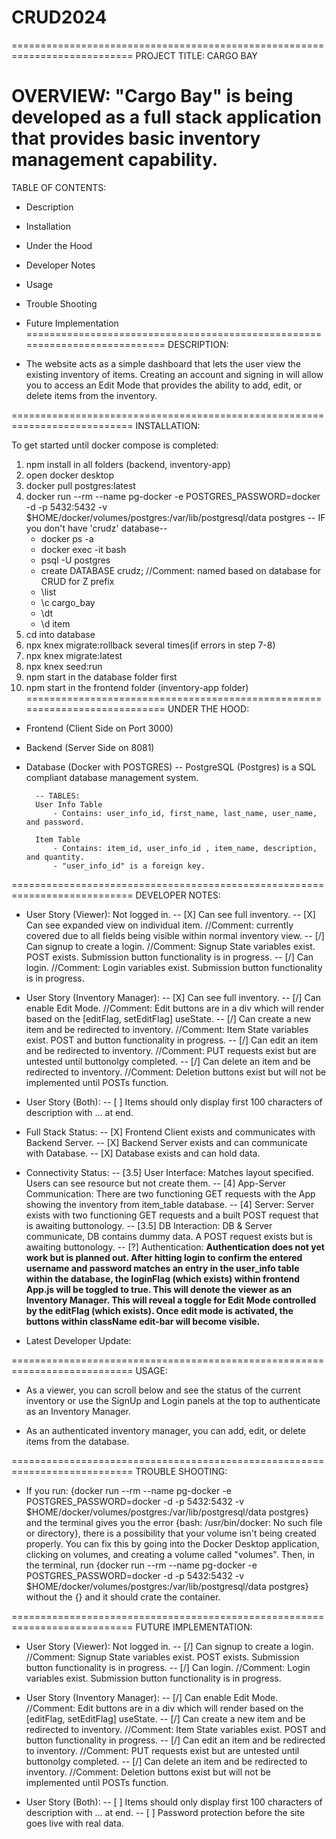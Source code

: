 # CRUD2024
===========================================================================
PROJECT TITLE: CARGO BAY

OVERVIEW: "Cargo Bay" is being developed as a full stack application that provides basic inventory management capability.
===========================================================================
TABLE OF CONTENTS:

- Description
- Installation
- Under the Hood
- Developer Notes
- Usage
- Trouble Shooting
- Future Implementation
===========================================================================
DESCRIPTION:

- The website acts as a simple dashboard that lets the user view the existing inventory of items. Creating an account and signing in will allow you to access an Edit Mode that provides the ability to add, edit, or delete items from the inventory.

===========================================================================
INSTALLATION:

To get started until docker compose is completed:

1) npm install in all folders (backend, inventory-app)
2) open docker desktop
3) docker pull postgres:latest
4) docker run --rm --name pg-docker -e POSTGRES_PASSWORD=docker -d -p 5432:5432 -v $HOME/docker/volumes/postgres:/var/lib/postgresql/data postgres
   -- IF you don't have 'crudz' database--
    - docker ps -a
    - docker exec -it <container id> bash
    - psql -U postgres
    - create DATABASE crudz; //Comment: named based on database for CRUD for Z prefix
    - \list
    - \c cargo_bay
    - \dt
    - \d item
5) cd into database
6) npx knex migrate:rollback several times(if errors in step 7-8)
7) npx knex migrate:latest
8) npx knex seed:run
9) npm start in the database folder first
10) npm start in the frontend folder (inventory-app folder)
===========================================================================
UNDER THE HOOD:

- Frontend (Client Side on Port 3000)
- Backend (Server Side on 8081)

- Database (Docker with POSTGRES)
    -- PostgreSQL (Postgres) is a SQL compliant database management system.

        -- TABLES:
        User Info Table
            - Contains: user_info_id, first_name, last_name, user_name, and password.

        Item Table
            - Contains: item_id, user_info_id , item_name, description, and quantity.
            - "user_info_id" is a foreign key.

===========================================================================
DEVELOPER NOTES:

- User Story (Viewer): Not logged in.
  -- [X] Can see full inventory.
  -- [X] Can see expanded view on individual item. //Comment: currently covered due to all fields being visible within normal inventory view.
  -- [/] Can signup to create a login. //Comment: Signup State variables exist. POST exists. Submission button functionality is in progress.
  -- [/] Can login. //Comment: Login variables exist. Submission button functionality is in progress.

- User Story (Inventory Manager):
  -- [X] Can see full inventory.
  -- [/] Can enable Edit Mode. //Comment: Edit buttons are in a div which will render based on the [editFlag, setEditFlag] useState.
  -- [/] Can create a new item and be redirected to inventory. //Comment: Item State variables exist. POST and button functionality in progress.
  -- [/] Can edit an item and be redirected to inventory. //Comment: PUT requests exist but are untested until buttonolgy completed.
  -- [/] Can delete an item and be redirected to inventory. //Comment: Deletion buttons exist but will not be implemented until POSTs function.

- User Story (Both):
  -- [ ] Items should only display first 100 characters of description with ... at end.

- Full Stack Status:
  -- [X] Frontend Client exists and communicates with Backend Server.
  -- [X] Backend Server exists and can communicate with Database.
  -- [X] Database exists and can hold data.

- Connectivity Status:
  -- [3.5] User Interface: Matches layout specified. Users can see resource but not create them.
  -- [4] App-Server Communication: There are two functioning GET requests with the App showing the inventory from item_table database.
  -- [4] Server: Server exists with two functioning GET requests and a built POST request that is awaiting buttonology.
  -- [3.5] DB Interaction: DB & Server communicate, DB contains dummy data. A POST request exists but is awaiting buttonology.
  -- [?] Authentication: **Authentication does not yet work but is planned out. After hitting login to confirm the entered username and password    matches an entry in the user_info table within the database, the loginFlag (which exists) within frontend App.js will be toggled to true. This will denote the viewer as an Inventory Manager. This will reveal a toggle for Edit Mode controlled by the editFlag (which exists). Once edit mode is activated, the buttons within className edit-bar will become visible.**

- Latest Developer Update:

===========================================================================
USAGE:

- As a viewer, you can scroll below and see the status of the current inventory or use the SignUp and Login panels at the top to authenticate as an Inventory Manager.

- As an authenticated inventory manager, you can add, edit, or delete items from the database.

===========================================================================
TROUBLE SHOOTING:

- If you run: {docker run --rm --name pg-docker -e POSTGRES_PASSWORD=docker -d -p 5432:5432 -v $HOME/docker/volumes/postgres:/var/lib/postgresql/data postgres} and the terminal gives you the error {bash: /usr/bin/docker: No such file or directory}, there is a possibility that your volume isn't being created properly. You can fix this by going into the Docker Desktop application, clicking on volumes, and creating a volume called "volumes". Then, in the terminal, run {docker run --rm --name pg-docker -e POSTGRES_PASSWORD=docker -d -p 5432:5432 -v $HOME/docker/volumes/postgres:/var/lib/postgresql/data postgres} without the {} and it should crate the container.

===========================================================================
FUTURE IMPLEMENTATION:

- User Story (Viewer): Not logged in.
  -- [/] Can signup to create a login. //Comment: Signup State variables exist. POST exists. Submission button functionality is in progress.
  -- [/] Can login. //Comment: Login variables exist. Submission button functionality is in progress.

- User Story (Inventory Manager):
  -- [/] Can enable Edit Mode. //Comment: Edit buttons are in a div which will render based on the [editFlag, setEditFlag] useState.
  -- [/] Can create a new item and be redirected to inventory. //Comment: Item State variables exist. POST and button functionality in progress.
  -- [/] Can edit an item and be redirected to inventory. //Comment: PUT requests exist but are untested until buttonolgy completed.
  -- [/] Can delete an item and be redirected to inventory. //Comment: Deletion buttons exist but will not be implemented until POSTs function.

- User Story (Both):
  -- [ ] Items should only display first 100 characters of description with ... at end.
  -- [ ] Password protection before the site goes live with real data.